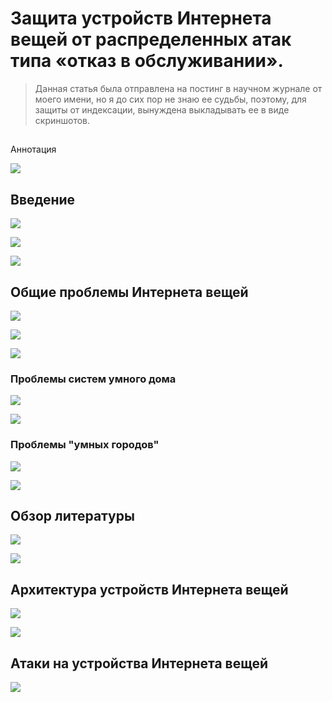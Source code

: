 # Защита устройств Интернета вещей от распределенных атак типа «отказ в обслуживании».

> Данная статья была отправлена на постинг в научном журнале от моего имени, но я до сих пор не знаю ее судьбы, поэтому, для защиты от индексации, вынуждена выкладывать ее в виде скриншотов.

##   Аннотация

![](../../.gitbook/assets/image%20%28134%29.png)

## Введение

![](../../.gitbook/assets/image%20%28137%29.png)

![](../../.gitbook/assets/image%20%28125%29.png)

![](../../.gitbook/assets/image%20%28130%29.png)

## Общие проблемы Интернета вещей

![](../../.gitbook/assets/image%20%28140%29.png)

![](../../.gitbook/assets/image%20%28135%29.png)

![](../../.gitbook/assets/image%20%28138%29.png)

### Проблемы систем умного дома

![](../../.gitbook/assets/image%20%28133%29.png)

![](../../.gitbook/assets/image%20%28128%29.png)

### Проблемы "умных городов"

![](../../.gitbook/assets/image%20%28141%29.png)

![](../../.gitbook/assets/image%20%28132%29.png)

## Обзор литературы

![](../../.gitbook/assets/image%20%28131%29.png)

![](../../.gitbook/assets/image%20%28139%29.png)

## Архитектура устройств Интернета вещей

![](../../.gitbook/assets/image%20%28136%29.png)

![](../../.gitbook/assets/image%20%28126%29.png)

## Атаки на устройства Интернета вещей

![](../../.gitbook/assets/image%20%28129%29.png)

